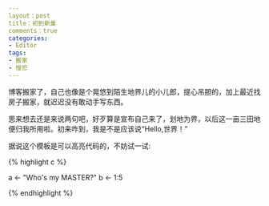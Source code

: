 ```yaml
---
layout：post
title：初到新巢
comments：true
categories:
- Editor
tags:
- 搬家
- 惶恐
---
```


博客搬家了，自己也像是个晃悠到陌生地界儿的小儿郎，提心吊胆的，加上最近找房子搬家，就迟迟没有敢动手写东西。

思来想去还是来说两句吧，好歹算是宣布自己来了，划地为界，以后这一亩三田地便归我所用啦。初来咋到，我是不是应该说“Hello,世界！”

据说这个模板是可以高亮代码的，不妨试一试:

{% highlight c %}

a <- "Who's my MASTER?"
b <- 1:5

{% endhighlight %}